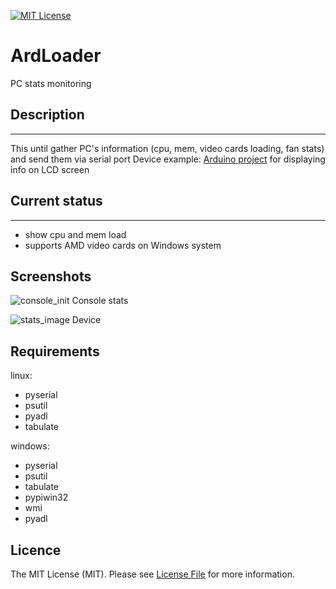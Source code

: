 [![MIT License][license-shield]][license-url]

# ArdLoader

PC stats monitoring

## Description
-----------
This until gather PC's information (cpu, mem, video cards loading, fan stats) and send them via serial port
Device example: [Arduino project](https://github.com/flotzilla/WminiLoad) for displaying info on LCD screen

## Current status
------------
* show cpu and mem load
* supports AMD video cards on Windows system

## Screenshots
![console_init](https://user-images.githubusercontent.com/3332506/78721597-82ea3680-7930-11ea-93f8-671dab2160fc.png)
Console stats

![stats_image](https://user-images.githubusercontent.com/3332506/78722081-70bcc800-7931-11ea-81a5-37a7e3a127c5.jpg)
Device

## Requirements
linux:
* pyserial
* psutil
* pyadl
* tabulate

windows:
* pyserial
* psutil
* tabulate
* pypiwin32
* wmi
* pyadl

## Licence
The MIT License (MIT). Please see [License File](https://github.com/flotzilla/container/blob/master/LICENCE.md) for more information.

[license-shield]: https://img.shields.io/github/license/othneildrew/Best-README-Template.svg?style=flat-square
[license-url]: https://github.com/flotzilla/ArdLoader/blob/master/LICENCE.md